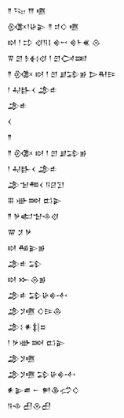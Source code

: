 <div class='block'>
<div class='line'>𒈫 𒌫 𒐈 𒍠</div>
<div class='line'>𒍜𒁹𒄩𒉌 𒈫 𒄑𒄭 𒍠</div>
<div class='line'>𒊭 𒁹 𒄞 𒋼𒀀𒋙 𒄯𒍗 𒄵𒈨𒌍 𒊮</div>
<div class='line'>𒐊 𒇻 𒊩𒈬𒋼 𒁹 𒇻𒉏𒌅</div>
<div class='line'>𒈫 𒍜 𒊭 𒁹 𒇻 𒋗𒁉𒂊 𒆕𒊑𒄿</div>
<div class='line'>𒁹 𒄷𒃲𒌋 𒂁𒑐</div>
<div class='line'>𒂁𒑐</div>
<div class='line'>𒌋</div>
<div class='line'>𒈫</div>
<div class='line'>𒈫 𒍜 𒊭 𒁹 𒇻 𒋗𒁉𒂊</div>
<div class='line'>𒁹 𒄷𒃲𒌋 𒂁𒑐</div>
<div class='line'>𒂁𒈠𒍣𒌋 𒀀𒆪𒋛</div>
<div class='line'>𒐋 𒀝𒇷 𒆗𒉌</div>
<div class='line'>𒈫 𒃻𒅗𒈠𒈾𒋼</div>
<div class='line'>𒐌 𒋡 𒃻</div>
<div class='line'>𒊭 𒄀𒉌𒂊</div>
<div class='line'>𒂁𒑐 𒁉</div>
<div class='line'>𒊭 𒁍𒁲𒂊</div>
<div class='line'>𒂁𒑐 𒁉𒄩𒄯𒋾</div>
<div class='line'>𒂁𒋡𒍠 𒄭𒄿𒁲</div>
<div class='line'>𒂁𒑱 𒀭𒈭𒊺</div>
<div class='line'>𒁹 𒃻𒀝𒇷 𒆗𒉌</div>
<div class='line'>𒂁𒋡𒍠</div>
<div class='line'>𒂁𒋡𒍠 𒁉𒄩𒄯𒋾</div>
<div class='line'>𒀭𒉌𒌑 𒀸 𒂍𒆠𒈤𒄭</div>
<div class='line'>𒀀𒈾 𒌷𒊮𒌷</div>
</div>